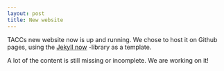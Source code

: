 ```yaml
---
layout: post
title: New website
---
```


TACCs new website now is up and running. We chose to host it on Github pages, using the [Jekyll now](https://github.com/barryclark/jekyll-now) -library as a template. 

A lot of the content is still missing or incomplete. We are working on it!
